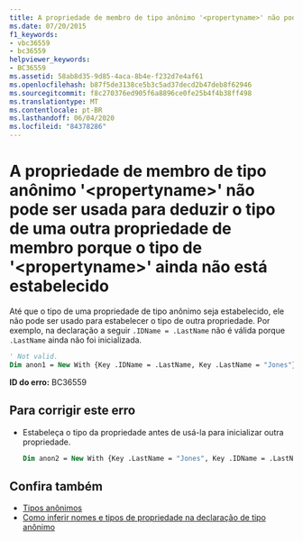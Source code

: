 ```yaml
---
title: A propriedade de membro de tipo anônimo '<propertyname>' não pode ser usada para deduzir o tipo de uma outra propriedade de membro porque o tipo de '<propertyname>' ainda não está estabelecido
ms.date: 07/20/2015
f1_keywords:
- vbc36559
- bc36559
helpviewer_keywords:
- BC36559
ms.assetid: 58ab8d35-9d85-4aca-8b4e-f232d7e4af61
ms.openlocfilehash: b87f5de3138ce5b3c5ad37decd2b47deb8f62946
ms.sourcegitcommit: f8c270376ed905f6a8896ce0fe25b4f4b38ff498
ms.translationtype: MT
ms.contentlocale: pt-BR
ms.lasthandoff: 06/04/2020
ms.locfileid: "84378286"
---
```

# <a name="anonymous-type-member-property-propertyname-cannot-be-used-to-infer-the-type-of-another-member-property-because-the-type-of-propertyname-is-not-yet-established"></a>A propriedade de membro de tipo anônimo '\<propertyname>' não pode ser usada para deduzir o tipo de uma outra propriedade de membro porque o tipo de '\<propertyname>' ainda não está estabelecido

Até que o tipo de uma propriedade de tipo anônimo seja estabelecido, ele não pode ser usado para estabelecer o tipo de outra propriedade. Por exemplo, na declaração a seguir `.IDName = .LastName` não é válida porque `.LastName` ainda não foi inicializada.

```vb
' Not valid.
Dim anon1 = New With {Key .IDName = .LastName, Key .LastName = "Jones"}
```

**ID do erro:** BC36559

## <a name="to-correct-this-error"></a>Para corrigir este erro

- Estabeleça o tipo da propriedade antes de usá-la para inicializar outra propriedade.

  ```vb
  Dim anon2 = New With {Key .LastName = "Jones", Key .IDName = .LastName}
  ```

## <a name="see-also"></a>Confira também

- [Tipos anônimos](../programming-guide/language-features/objects-and-classes/anonymous-types.md)
- [Como inferir nomes e tipos de propriedade na declaração de tipo anônimo](../programming-guide/language-features/objects-and-classes/how-to-infer-property-names-and-types-in-anonymous-type-declarations.md)
